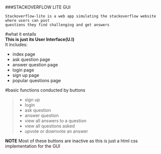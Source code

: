 ###STACKOVERFLOW LITE GUI

```
Stackoverflow-lite is a web app simulating the stackoverflow website where users can post
questions they find challenging and get answers
```

#what it entails  
**This is just its User Interface(U.I)**  
It includes:

- index page
- ask question page
- answer question page
- login page
- sign up page
- popular questions page

#basic functions conducted by buttons

> - sign up
> - login
> - ask question
> - answer question
> - view all answers to a question
> - view all questions asked
> - upvote or downvote an answer

**NOTE**
Most of these buttons are inactive as this is just a html css  
 implementation for the GUI
